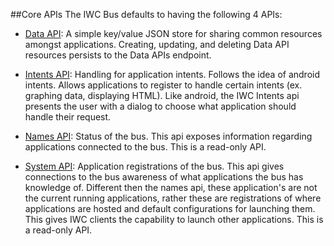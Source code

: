 ##Core APIs
The IWC Bus defaults to having the following 4 APIs:

 * [Data API](data/overview.md):
A simple key/value JSON store for sharing common resources amongst applications. Creating, updating, and deleting Data
API resources persists to the Data APIs endpoint.


 * [Intents API](intents/overview.md):
Handling for application intents. Follows the idea of android intents. Allows applications to register to handle
certain intents (ex. graphing data, displaying HTML). Like android, the IWC Intents api presents the user with a
dialog to choose what application should handle their request.


 * [Names API](names/overview.md):
Status of the bus. This api exposes information regarding applications connected to the bus. This is a read-only API.


 * [System API](system/overview.md):
Application registrations of the bus. This api gives connections to the bus awareness of what applications the bus
has knowledge of. Different then the names api, these application's are not the current running applications, rather
these are registrations of where applications are hosted and default configurations for launching them. This gives
IWC clients the capability to launch other applications. This is a read-only API.